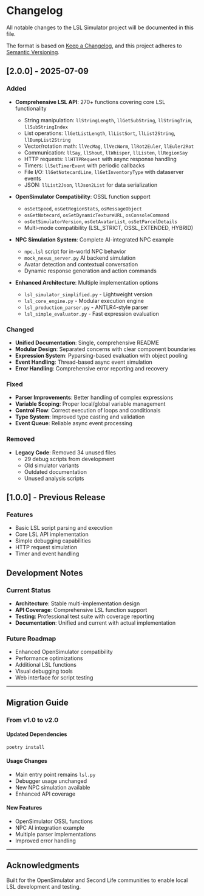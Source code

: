 # Changelog

All notable changes to the LSL Simulator project will be documented in this file.

The format is based on [Keep a Changelog](https://keepachangelog.com/en/1.0.0/),
and this project adheres to [Semantic Versioning](https://semver.org/spec/v2.0.0.html).

## [2.0.0] - 2025-07-09

### Added
- **Comprehensive LSL API**: 270+ functions covering core LSL functionality
  - String manipulation: `llStringLength`, `llGetSubString`, `llStringTrim`, `llSubStringIndex`
  - List operations: `llGetListLength`, `llListSort`, `llList2String`, `llDumpList2String`
  - Vector/rotation math: `llVecMag`, `llVecNorm`, `llRot2Euler`, `llEuler2Rot`
  - Communication: `llSay`, `llShout`, `llWhisper`, `llListen`, `llRegionSay`
  - HTTP requests: `llHTTPRequest` with async response handling
  - Timers: `llSetTimerEvent` with periodic callbacks
  - File I/O: `llGetNotecardLine`, `llGetInventoryType` with dataserver events
  - JSON: `llList2Json`, `llJson2List` for data serialization

- **OpenSimulator Compatibility**: OSSL function support
  - `osSetSpeed`, `osGetRegionStats`, `osMessageObject`
  - `osGetNotecard`, `osSetDynamicTextureURL`, `osConsoleCommand`
  - `osGetSimulatorVersion`, `osGetAvatarList`, `osSetParcelDetails`
  - Multi-mode compatibility (LSL_STRICT, OSSL_EXTENDED, HYBRID)

- **NPC Simulation System**: Complete AI-integrated NPC example
  - `npc.lsl` script for in-world NPC behavior
  - `mock_nexus_server.py` AI backend simulation
  - Avatar detection and contextual conversation
  - Dynamic response generation and action commands

- **Enhanced Architecture**: Multiple implementation options
  - `lsl_simulator_simplified.py` - Lightweight version
  - `lsl_core_engine.py` - Modular execution engine
  - `lsl_production_parser.py` - ANTLR4-style parser
  - `lsl_simple_evaluator.py` - Fast expression evaluation

### Changed
- **Unified Documentation**: Single, comprehensive README
- **Modular Design**: Separated concerns with clear component boundaries
- **Expression System**: Pyparsing-based evaluation with object pooling
- **Event Handling**: Thread-based async event simulation
- **Error Handling**: Comprehensive error reporting and recovery

### Fixed
- **Parser Improvements**: Better handling of complex expressions
- **Variable Scoping**: Proper local/global variable management
- **Control Flow**: Correct execution of loops and conditionals
- **Type System**: Improved type casting and validation
- **Event Queue**: Reliable async event processing

### Removed
- **Legacy Code**: Removed 34 unused files
  - 29 debug scripts from development
  - Old simulator variants
  - Outdated documentation
  - Unused analysis scripts

## [1.0.0] - Previous Release

### Features
- Basic LSL script parsing and execution
- Core LSL API implementation
- Simple debugging capabilities
- HTTP request simulation
- Timer and event handling

## Development Notes

### Current Status
- **Architecture**: Stable multi-implementation design
- **API Coverage**: Comprehensive LSL function support
- **Testing**: Professional test suite with coverage reporting
- **Documentation**: Unified and current with actual implementation

### Future Roadmap
- Enhanced OpenSimulator compatibility
- Performance optimizations
- Additional LSL functions
- Visual debugging tools
- Web interface for script testing

---

## Migration Guide

### From v1.0 to v2.0

#### Updated Dependencies
```bash
poetry install
```

#### Usage Changes
- Main entry point remains `lsl.py`
- Debugger usage unchanged
- New NPC simulation available
- Enhanced API coverage

#### New Features
- OpenSimulator OSSL functions
- NPC AI integration example
- Multiple parser implementations
- Improved error handling

---

## Acknowledgments

Built for the OpenSimulator and Second Life communities to enable local LSL development and testing.